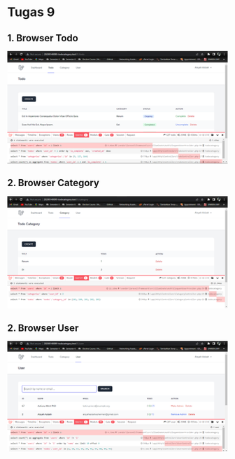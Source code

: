 # Tugas 9

## 1. Browser Todo
![Alt text](screenshot/tugas9/browsertodo.png)
## 2. Browser Category
![Alt text](screenshot/tugas9/browsercategory.png)
## 2. Browser User
![Alt text](screenshot/tugas9/browseruser.png)
